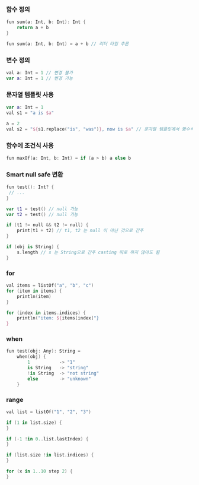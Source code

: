 ### 함수 정의
```swift
fun sum(a: Int, b: Int): Int {
	return a + b
}

fun sum(a: Int, b: Int) = a + b // 리터 타입 추론
```

### 변수 정의
```swift
val a: Int = 1 // 변경 불가
var a: Int = 1 // 변경 가능
```

### 문자열 템플릿 사용
```swift
var a: Int = 1
val s1 = "a is $a"

a = 2
val s2 = "${s1.replace("is", "was")}, now is $a" // 문자열 템플릿에서 함수식 사용 가능
```

### 함수에 조건식 사용
```swift
fun maxOf(a: Int, b: Int) = if (a > b) a else b
```

### Smart null safe 변환
```swift
fun test(): Int? {
 // ...
}

var t1 = test() // null 가능
var t2 = test() // null 가능

if (t1 != null && t2 != null) {
	print(t1 + t2) // t1, t2 는 null 이 아닌 것으로 간주
}
```

```swift
if (obj is String) {
	s.length // s 는 String으로 간주 casting 따로 하지 않아도 됨
}
```

### for
```swift
val items = listOf("a", "b", "c")
for (item in items) {
	println(item)
}

for (index in items.indices) {
	println("item: ${items[index]"}
}
```

### when
```swift
fun test(obj: Any): String = 
	when(obj) {
		1			-> "1"
		is String 	-> "string"
		!is String 	-> "not string"
		else 		-> "unknown"
	}
```

### range
```swift
val list = listOf("1", "2", "3")

if (1 in list.size) {
}

if (-1 !in 0..list.lastIndex) {
}

if (list.size !in list.indices) {
}

for (x in 1..10 step 2) {
}
```
